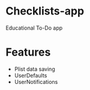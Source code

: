 # Checklists-app
Educational To-Do app

# Features
- Plist data saving
- UserDefaults
- UserNotifications
